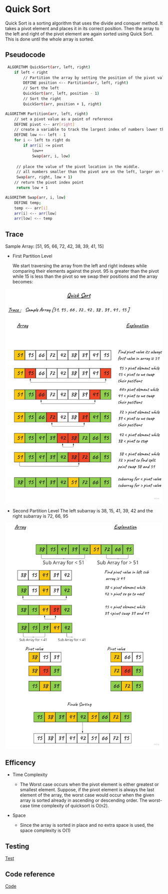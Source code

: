 # Quick Sort

Quick Sort is a sorting algorithm that uses the divide and conquer method. It takes a pivot element and places it in its correct position. Then the array to the left and right of the pivot element are again sorted using Quick Sort. This is done until the whole array is sorted.

## Pseudocode

```bash
 ALGORITHM QuickSort(arr, left, right)
    if left < right
        // Partition the array by setting the position of the pivot value
        DEFINE position <-- Partition(arr, left, right)
        // Sort the left
        QuickSort(arr, left, position - 1)
        // Sort the right
        QuickSort(arr, position + 1, right)
```
```bash
ALGORITHM Partition(arr, left, right)
    // set a pivot value as a point of reference
    DEFINE pivot <-- arr[right]
    // create a variable to track the largest index of numbers lower than the defined pivot
    DEFINE low <-- left - 1
    for i <- left to right do
        if arr[i] <= pivot
            low++
            Swap(arr, i, low)

     // place the value of the pivot location in the middle.
     // all numbers smaller than the pivot are on the left, larger on the right.
     Swap(arr, right, low + 1)
    // return the pivot index point
     return low + 1
```
```bash
ALGORITHM Swap(arr, i, low)
    DEFINE temp;
    temp <-- arr[i]
    arr[i] <-- arr[low]
    arr[low] <-- temp
```

## Trace

Sample Array: [51, 95, 66, 72, 42, 38, 39, 41, 15]

- First Partition Level

    We start traversing the array from the left and right indexes while comparing their elements against the pivot. 95 is greater than the pivot while 15 is less than the pivot so we swap their positions and the array becomes:

![QuickSort](./img/QuickSort.jpg)

- Second Partition Level
    The left subarray is 38, 15, 41, 39, 42 and the right subarray is 72, 66, 95

![QuickSort](./img/QuickSort(1).jpg)

## Efficency

- Time Complexity 
    
    - The Worst case occurs when the pivot element is either greatest or smallest element. Suppose, if the pivot element is always the last element of the array, the worst case would occur when the given array is sorted already in ascending or descending order. The worst-case time complexity of quicksort is O(n2).

- Space

    - Since the array is sorted in place and no extra space is used, the space complexity is O(1)

## Testing 

[Test](./QuickSort/QuickSortTest/UnitTest1.cs)

## Code reference

[Code](./QuickSort/QuickSort/Program.cs)